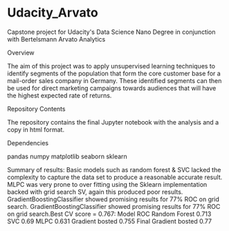 # Udacity_Arvato
Capstone project for Udacity's Data Science Nano Degree in conjunction with Bertelsmann Arvato Analytics

Overview

The aim of this project was to apply unsupervised learning techniques to identify segments of the population that form the core customer base for a mail-order sales company in Germany. These identified segments can then be used for direct marketing campaigns towards audiences that will have the highest expected rate of returns.

Repository Contents

The repository contains the final Jupyter notebook with the analysis and a copy in html format.

Dependencies

pandas
numpy
matplotlib
seaborn
sklearn

Summary of results:
Basic models such as random forest & SVC lacked the complexity to capture the data set to produce a reasonable accurate result. MLPC was very prone to over fitting using the Sklearn implementation backed with grid search SV, again this produced poor results. GradientBoostingClassifier showed promising results for 77% ROC on grid search.
GradientBoostingClassifier showed promising results for 77% ROC on grid search.Best CV score = 0.767:
Model	                ROC
Random Forest	        0.713
SVC	                  0.69
MLPC	                0.631
Gradient bosted	      0.755
Final Gradient bosted	0.77
